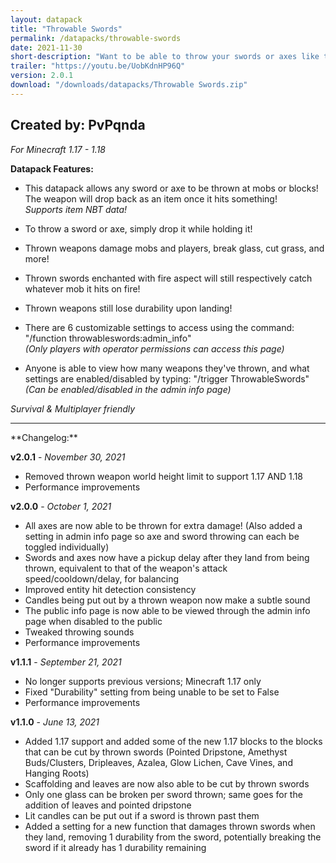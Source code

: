 ```yaml
---
layout: datapack
title: "Throwable Swords"
permalink: /datapacks/throwable-swords
date: 2021-11-30
short-description: "Want to be able to throw your swords or axes like tridents? Now you can."
trailer: "https://youtu.be/UobKdnHP96Q"
version: 2.0.1
download: "/downloads/datapacks/Throwable Swords.zip"
---
```

Created by: PvPqnda
-
*For Minecraft 1.17 - 1.18*

**Datapack Features:**

- This datapack allows any sword or axe to be thrown at mobs or blocks! The weapon will drop back as an item once it hits something!<br>
*Supports item NBT data!*

- To throw a sword or axe, simply drop it while holding it!

- Thrown weapons damage mobs and players, break glass, cut grass, and more!

- Thrown swords enchanted with fire aspect will still respectively catch whatever mob it hits on fire!

- Thrown weapons still lose durability upon landing!

- There are 6 customizable settings to access using the command:<br>
"/function throwableswords:admin_info"<br>
*(Only players with operator permissions can access this page)*

- Anyone is able to view how many weapons they've thrown, and what settings are enabled/disabled by typing: "/trigger ThrowableSwords"<br>
*(Can be enabled/disabled in the admin info page)*

*Survival & Multiplayer friendly*
<hr>
**Changelog:**

**v2.0.1** - *November 30, 2021*

- Removed thrown weapon world height limit to support 1.17 AND 1.18
- Performance improvements

**v2.0.0** - *October 1, 2021*

- All axes are now able to be thrown for extra damage! (Also added a setting in admin info page so axe and sword throwing can each be toggled individually)
- Swords and axes now have a pickup delay after they land from being thrown, equivalent to that of the weapon's attack speed/cooldown/delay, for balancing
- Improved entity hit detection consistency
- Candles being put out by a thrown weapon now make a subtle sound
- The public info page is now able to be viewed through the admin info page when disabled to the public
- Tweaked throwing sounds
- Performance improvements

**v1.1.1** - *September 21, 2021*

- No longer supports previous versions; Minecraft 1.17 only
- Fixed "Durability" setting from being unable to be set to False
- Performance improvements

**v1.1.0** - *June 13, 2021*

- Added 1.17 support and added some of the new 1.17 blocks to the blocks that can be cut by thrown swords (Pointed Dripstone, Amethyst Buds/Clusters, Dripleaves, Azalea, Glow Lichen, Cave Vines, and Hanging Roots)
- Scaffolding and leaves are now also able to be cut by thrown swords
- Only one glass can be broken per sword thrown; same goes for the addition of leaves and pointed dripstone
- Lit candles can be put out if a sword is thrown past them
- Added a setting for a new function that damages thrown swords when they land, removing 1 durability from the sword, potentially breaking the sword if it already has 1 durability remaining